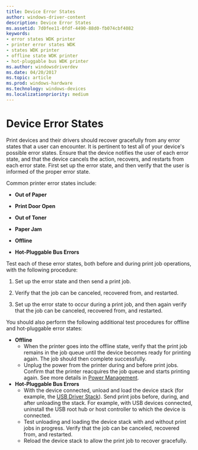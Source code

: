 ```yaml
---
title: Device Error States
author: windows-driver-content
description: Device Error States
ms.assetid: 7d0fee11-0fdf-4490-88d0-fb074cbf4082
keywords:
- error states WDK printer
- printer error states WDK
- states WDK printer
- offline state WDK printer
- hot-pluggable bus WDK printer
ms.author: windowsdriverdev
ms.date: 04/20/2017
ms.topic: article
ms.prod: windows-hardware
ms.technology: windows-devices
ms.localizationpriority: medium
---
```


# Device Error States


Print devices and their drivers should recover gracefully from any error states that a user can encounter. It is pertinent to test all of your device's possible error states. Ensure that the device notifies the user of each error state, and that the device cancels the action, recovers, and restarts from each error state. First set up the error state, and then verify that the user is informed of the proper error state.

Common printer error states include:

-   **Out of Paper**

-   **Print Door Open**

-   **Out of Toner**

-   **Paper Jam**

-   **Offline**

-   **Hot-Pluggable Bus Errors**

Test each of these error states, both before and during print job operations, with the following procedure:

1.  Set up the error state and then send a print job.

2.  Verify that the job can be canceled, recovered from, and restarted.

3.  Set up the error state to occur during a print job, and then again verify that the job can be canceled, recovered from, and restarted.

You should also perform the following additional test procedures for offline and hot-pluggable error states:

-   **Offline**
    -   When the printer goes into the offline state, verify that the print job remains in the job queue until the device becomes ready for printing again. The job should then complete successfully.
    -   Unplug the power from the printer during and before print jobs. Confirm that the printer reacquires the job queue and starts printing again. See more details in [Power Management](power-management.md).
-   **Hot-Pluggable Bus Errors**
    -   With the device connected, unload and load the device stack (for example, the [USB Driver Stack](https://msdn.microsoft.com/library/windows/hardware/hh406256)). Send print jobs before, during, and after unloading the stack. For example, with USB devices connected, uninstall the USB root hub or host controller to which the device is connected.
    -   Test unloading and loading the device stack with and without print jobs in progress. Verify that the job can be canceled, recovered from, and restarted.
    -   Reload the device stack to allow the print job to recover gracefully.

 

 




